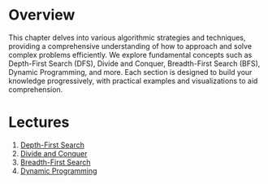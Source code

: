 # Overview

This chapter delves into various algorithmic strategies and techniques, providing a comprehensive understanding of how to approach and solve complex problems efficiently. We explore fundamental concepts such as Depth-First Search (DFS), Divide and Conquer, Breadth-First Search (BFS), Dynamic Programming, and more. Each section is designed to build your knowledge progressively, with practical examples and visualizations to aid comprehension.

# Lectures

1. [Depth-First Search](climb_stairs.md)
2. [Divide and Conquer](divide_n_conquer.md)
3. [Breadth-First Search](bfs.md)
4. [Dynamic Programming](dynamic_programming.md)


